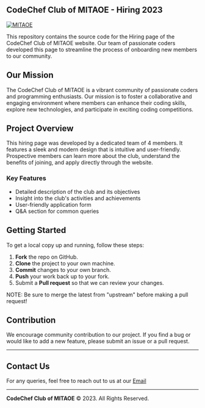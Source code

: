 

## CodeChef Club of MITAOE - Hiring 2023 

[![MITAOE](logo-link.png)](website-link)

This repository contains the source code for the Hiring page of the CodeChef Club of MITAOE website. Our team of passionate coders developed this page to streamline the process of onboarding new members to our community. 

## Our Mission

The CodeChef Club of MITAOE is a vibrant community of passionate coders and programming enthusiasts. Our mission is to foster a collaborative and engaging environment where members can enhance their coding skills, explore new technologies, and participate in exciting coding competitions.

## Project Overview

This hiring page was developed by a dedicated team of 4 members. It features a sleek and modern design that is intuitive and user-friendly. Prospective members can learn more about the club, understand the benefits of joining, and apply directly through the website. 

### Key Features

- Detailed description of the club and its objectives
- Insight into the club's activities and achievements
- User-friendly application form 
- Q&A section for common queries

## Getting Started

To get a local copy up and running, follow these steps:

1. **Fork** the repo on GitHub.
2. **Clone** the project to your own machine.
3. **Commit** changes to your own branch.
4. **Push** your work back up to your fork.
5. Submit a **Pull request** so that we can review your changes.

NOTE: Be sure to merge the latest from "upstream" before making a pull request!

## Contribution

We encourage community contribution to our project. If you find a bug or would like to add a new feature, please submit an issue or a pull request.

---

## Contact Us 

For any queries, feel free to reach out to us at our [Email](neeraj.kumar@mitaoe.ac.in)

---

**CodeChef Club of MITAOE** © 2023. All Rights Reserved.
